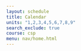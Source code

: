 ```yaml
---
layout: schedule
title: Calendar
units: "1,2,3,4,5,6,7,8,9"
search_exclude: true
course: csp
menu: nav/home.html
---
```

